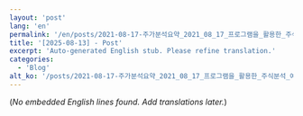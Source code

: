 ```yaml
---
layout: 'post'
lang: 'en'
permalink: '/en/posts/2021-08-17-주가분석요약_2021_08_17_프로그램을_활용한_주식분석_예상결과_20_21_15/'
title: '[2025-08-13] - Post'
excerpt: 'Auto-generated English stub. Please refine translation.'
categories:
  - 'Blog'
alt_ko: '/posts/2021-08-17-주가분석요약_2021_08_17_프로그램을_활용한_주식분석_예상결과_20_21_15/'
---
```


(*No embedded English lines found. Add translations later.*)
